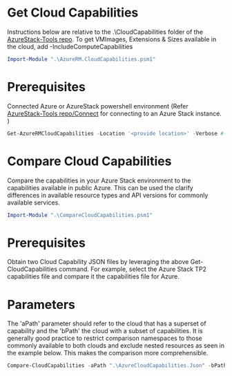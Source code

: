 # Get Cloud Capabilities
Instructions below are relative to the .\CloudCapabilities folder of the [AzureStack-Tools repo](..).
To get VMImages, Extensions & Sizes available in the cloud, add -IncludeComputeCapabilities
```powershell
Import-Module ".\AzureRM.CloudCapabilities.psm1"
```
# Prerequisites
 Connected Azure or AzureStack powershell environment (Refer [AzureStack-Tools repo/Connect](../Connect) for connecting to an Azure Stack instance. )

```powershell
Get-AzureRMCloudCapabilities -Location '<provide location>' -Verbose #-IncludeComputeCapabilities
```

# Compare Cloud Capabilities

Compare the capabilities in your Azure Stack environment to the capabilities available in public Azure. This can be used the clarify differences in available resource types and API versions for commonly available services.  

```powershell
Import-Module ".\CompareCloudCapabilities.psm1"
```

# Prerequisites
Obtain two Cloud Capability JSON files by leveraging the above Get-CloudCapabilities command. For example, select the Azure Stack TP2 capabilities file and compare it the capabilities file for Azure. 

# Parameters
The 'aPath' parameter should refer to the cloud that has a superset of capability and the 'bPath' the cloud with a subset of capabilities. It is generally good practice to restrict comparison namespaces to those commonly available to both clouds and exclude nested resources as seen in the example below. This makes the comparison more comprehensible.  

```powershell
Compare-CloudCapabilities -aPath ".\AzureCloudCapabilities.Json" -bPath ".\AzureStackCapabilities_TP2.json" -excludeNestedResources -restrictNamespaces
```
